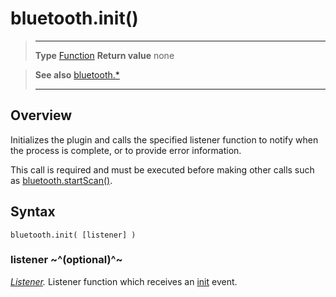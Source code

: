 # bluetooth.init()

> --------------------- ------------------------------------------------------------------------------------------
> __Type__              [Function](https://docs.coronalabs.com/api/type/Function.html)
> __Return value__      none


> __See also__          [bluetooth.*](/plugin/bluetooth.md)
> --------------------- ------------------------------------------------------------------------------------------

## Overview

Initializes the plugin and calls the specified listener function to notify when the process is complete, or to provide error information.

This call is required and must be executed before making other calls such as [bluetooth.startScan()](/plugin/bluetooth/startScan.md).


## Syntax

	bluetooth.init( [listener] )

### listener ~^(optional)^~
_[Listener](https://docs.coronalabs.com/api/type/Listener.html)._ Listener function which receives an [init](/plugin/bluetooth/event/init/index.md) event.
